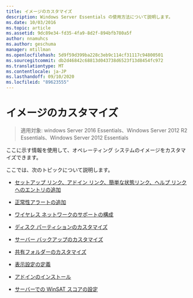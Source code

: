 ```yaml
---
title: イメージのカスタマイズ
description: Windows Server Essentials の使用方法について説明します。
ms.date: 10/03/2016
ms.topic: article
ms.assetid: 9dc89e34-fd35-4fa9-8d2f-894bfb780a5f
author: nnamuhcs
ms.author: geschuma
manager: mtillman
ms.openlocfilehash: 5d9f59d399ba228c3eb9c114cf31117c94800501
ms.sourcegitcommit: db2d46842c68813d043738d6523f13d8454fc972
ms.translationtype: MT
ms.contentlocale: ja-JP
ms.lasthandoff: 09/10/2020
ms.locfileid: "89623555"
---
```

# <a name="customize-the-image"></a>イメージのカスタマイズ

>適用対象: windows Server 2016 Essentials、Windows Server 2012 R2 Essentials、Windows Server 2012 Essentials

ここに示す情報を使用して、オペレーティング システムのイメージをカスタマイズできます。

 ここでは、次のトピックについて説明します。

-   [セットアップ リンク、アドイン リンク、簡単な状態リンク、ヘルプ リンクへのエントリの追加](Add-Entries-to-SETUP--ADD-INS--QUICK-STATUS--and-HELP-Links.md)

-   [正常性アラートの追加](Add-Health-Alerts.md)

-   [ワイヤレス ネットワークのサポートの構成](Configure-Support-for-a-Wireless-Network.md)

-   [ディスク パーティションのカスタマイズ](Customize-Disk-Partitions.md)

-   [サーバー バックアップのカスタマイズ](Customize-Server-Backup.md)

-   [共有フォルダーのカスタマイズ](Customize-Shared-Folders.md)

-   [表示設定の定義](Define-Display-Settings.md)

-   [アドインのインストール](Install-Add-Ins.md)

-   [サーバーでの WinSAT スコアの設定](Set-the-WinSAT-Score-on-the-Server.md)